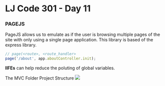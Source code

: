 # LJ Code 301 - Day 11

### **PAGEJS**
PageJS allows us to emulate as if the user is browsing multiple pages of the site with only using a single page application. This library is based of the express library. 


```JavaScript
// page(<route>, <route_handler>
page('/about', app.aboutController.init);
```

**IIFEs** can help reduce the poluting of global variables. 

The MVC Folder Project Structure
![](https://files.slack.com/files-tmb/T039KG69K-F5GDMCDTM-034575b5c8/lab-11-structure_1024.png)
